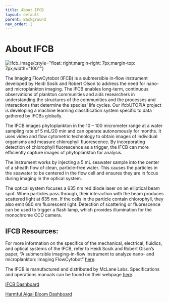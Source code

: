 ```yaml
---
title: About IFCB
layout: default
parent: Background
nav_order: 2
---
```


# About IFCB

![ifcb_image](/assets/images/IFCB.jpg){:style="float: right;margin-right: 7px;margin-top: 7px;width="100""}

The Imaging FlowCytobot (IFCB) is a submersible in-flow instrument developed by Heidi Sosik and Robert Olson to address the need for nano- and microplankton imaging. The IFCB enables long-term, continuous observations of plankton communities and aids researchers in understanding the structures of the communities and the processes and interactions that determine the species' life cycles. Our ifcbUTOPIA project is developing a machine learning classification system specific to data gathered by IFCBs globally.  

The IFCB images phytoplankton in the 10 – 100 micrometer range at a water sampling rate of 5 mL/20 min and can operate autonomously for months. It uses video and flow cytometric technology to obtain images of individual organisms and measure chlorophyll fluorescence. By incorporating detection of chlorophyll fluorescence as a trigger, the IFCB can more efficiently capture images of phytoplankton for analysis.  

The instrument works by injecting a 5 mL seawater sample into the center of a sheath flow of clean, particle-free water. This causes the particles in the seawater to be centered in the flow cell and ensures they are in focus during imaging in the optical system.  

The optical system focuses a 635 nm red diode laser on an elliptical beam spot. When particles pass through, their interaction with the beam produces scattered light at 635 nm. If the cells in the particle contain chlorophyll, they also emit 680 nm fluorescent light. Detection of scattering or fluorescence can be used to trigger a flash lamp, which provides illumination for the monochrome CCD camera.  

## IFCB Resources:

For more information on the specifics of the mechanical, electrical, fluidics, and optical systems of the IFCB, refer to Heidi Sosik and Robert Olson’s paper, “A submersible imaging-in-flow instrument to analyze nano- and microplankton: Imaging FlowCytobot” [here](https://aslopubs.onlinelibrary.wiley.com/doi/abs/10.4319/lom.2007.5.195).  

The IFCB is manufactured and distributed by McLane Labs. Specifications and operations manuals can be found on their webpage [here](https://mclanelabs.com/imaging-flowcytobot/).   

[IFCB Dashboard](https://ifcb-data.whoi.edu/dashboard)  

[Harmful Algal Bloom Dashboard](https://stage-habdac-streamlit.srv.axds.co/)


